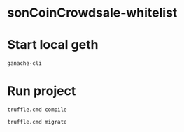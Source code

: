 # sonCoinCrowdsale-whitelist
# Start local geth
```
ganache-cli
```

# Run project

```
truffle.cmd compile
```

```
truffle.cmd migrate
```
